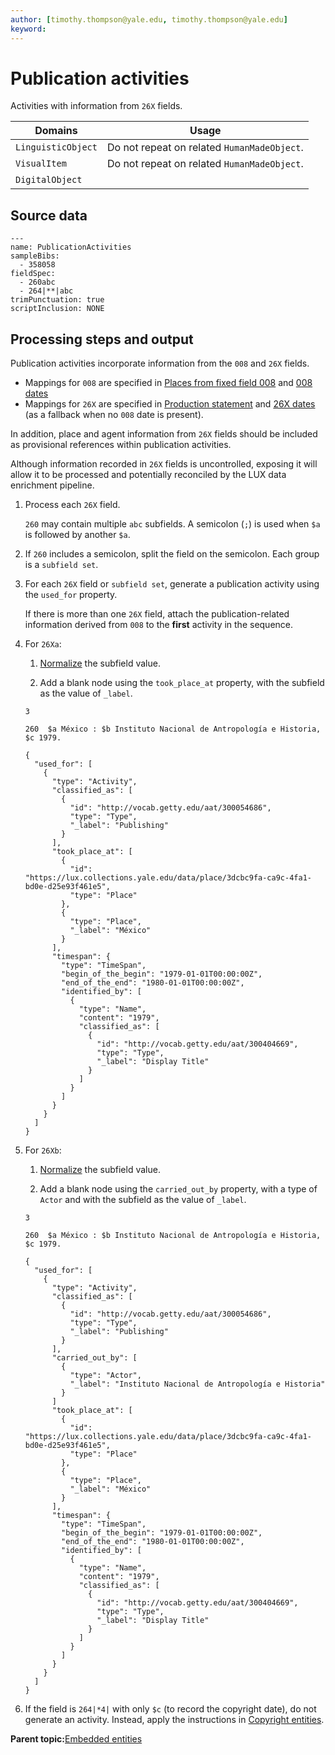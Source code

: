 ```yaml
---
author: [timothy.thompson@yale.edu, timothy.thompson@yale.edu]
keyword: 
---
```


# Publication activities

Activities with information from `26X` fields.

|Domains|Usage|
|-------|-----|
|`LinguisticObject`|Do not repeat on related `HumanMadeObject`.|
|`VisualItem`|Do not repeat on related `HumanMadeObject`.|
|`DigitalObject`| |

## Source data

```
---
name: PublicationActivities
sampleBibs:
  - 358058
fieldSpec:  
  - 260abc
  - 264|**|abc
trimPunctuation: true
scriptInclusion: NONE
```

## Processing steps and output

Publication activities incorporate information from the `008` and `26X` fields.

-   Mappings for `008` are specified in [Places from fixed field 008](places_from_fixed_field_008.md) and [008 dates](../tasks/dates/008_dates.md)
-   Mappings for `26X` are specified in [Production statement](../tasks/notes-and-statements/production_statement.md) and [26X dates](../tasks/dates/26X_dates.md) \(as a fallback when no `008` date is present\).

In addition, place and agent information from `26X` fields should be included as provisional references within publication activities.

Although information recorded in `26X` fields is uncontrolled, exposing it will allow it to be processed and potentially reconciled by the LUX data enrichment pipeline.

1.  Process each `26X` field.

    `260` may contain multiple `abc` subfields. A semicolon \(`;`\) is used when `$a` is followed by another `$a`.

2.  If `260` includes a semicolon, split the field on the semicolon. Each group is a `subfield set`.

3.  For each `26X` field or `subfield set`, generate a publication activity using the `used_for` property.

    If there is more than one `26X` field, attach the publication-related information derived from `008` to the **first** activity in the sequence.

4.  For `26Xa`:

    1.  [Normalize](../glossary/normalization.md) the subfield value.

    2.  Add a blank node using the `took_place_at` property, with the subfield as the value of `_label`.

    `3`

    ```
    260  $a México : $b Instituto Nacional de Antropología e Historia, $c 1979.
    ```

    ```
    {
      "used_for": [
        {
          "type": "Activity",
          "classified_as": [
            {
              "id": "http://vocab.getty.edu/aat/300054686",
              "type": "Type",
              "_label": "Publishing"
            }
          ],
          "took_place_at": [
            {
              "id": "https://lux.collections.yale.edu/data/place/3dcbc9fa-ca9c-4fa1-bd0e-d25e93f461e5",
              "type": "Place"
            },
            {
              "type": "Place",
              "_label": "México"
            }
          ],
          "timespan": {
            "type": "TimeSpan",
            "begin_of_the_begin": "1979-01-01T00:00:00Z",
            "end_of_the_end": "1980-01-01T00:00:00Z",
            "identified_by": [
              {
                "type": "Name",
                "content": "1979",
                "classified_as": [
                  {
                    "id": "http://vocab.getty.edu/aat/300404669",
                    "type": "Type",
                    "_label": "Display Title"
                  }
                ]
              }
            ]
          }
        }
      ]
    }
    ```

5.  For `26Xb`:

    1.  [Normalize](../glossary/normalization.md) the subfield value.

    2.  Add a blank node using the `carried_out_by` property, with a type of `Actor` and with the subfield as the value of `_label`.

    `3`

    ```
    260  $a México : $b Instituto Nacional de Antropología e Historia, $c 1979.
    ```

    ```
    {
      "used_for": [
        {
          "type": "Activity",
          "classified_as": [
            {
              "id": "http://vocab.getty.edu/aat/300054686",
              "type": "Type",
              "_label": "Publishing"
            }
          ],
          "carried_out_by": [
            {
              "type": "Actor",
              "_label": "Instituto Nacional de Antropología e Historia"
            }
          ]
          "took_place_at": [
            {
              "id": "https://lux.collections.yale.edu/data/place/3dcbc9fa-ca9c-4fa1-bd0e-d25e93f461e5",
              "type": "Place"
            },
            {
              "type": "Place",
              "_label": "México"
            }
          ],
          "timespan": {
            "type": "TimeSpan",
            "begin_of_the_begin": "1979-01-01T00:00:00Z",
            "end_of_the_end": "1980-01-01T00:00:00Z",
            "identified_by": [
              {
                "type": "Name",
                "content": "1979",
                "classified_as": [
                  {
                    "id": "http://vocab.getty.edu/aat/300404669",
                    "type": "Type",
                    "_label": "Display Title"
                  }
                ]
              }
            ]
          }
        }
      ]
    }
    ```

6.  If the field is `264|*4|` with only `$c` \(to record the copyright date\), do not generate an activity. Instead, apply the instructions in [Copyright entities](copyright_entity.md).


**Parent topic:**[Embedded entities](../concepts/lux_embedded_entities.md)

